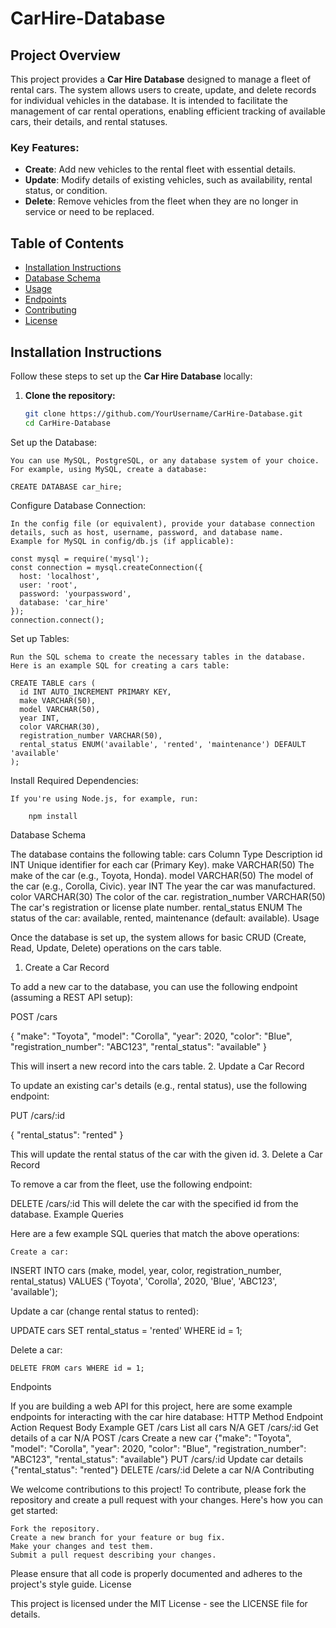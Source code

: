 # CarHire-Database

## Project Overview

This project provides a **Car Hire Database** designed to manage a fleet of rental cars. The system allows users to create, update, and delete records for individual vehicles in the database. It is intended to facilitate the management of car rental operations, enabling efficient tracking of available cars, their details, and rental statuses.

### Key Features:
- **Create**: Add new vehicles to the rental fleet with essential details.
- **Update**: Modify details of existing vehicles, such as availability, rental status, or condition.
- **Delete**: Remove vehicles from the fleet when they are no longer in service or need to be replaced.

## Table of Contents
- [Installation Instructions](#installation-instructions)
- [Database Schema](#database-schema)
- [Usage](#usage)
- [Endpoints](#endpoints)
- [Contributing](#contributing)
- [License](#license)

## Installation Instructions

Follow these steps to set up the **Car Hire Database** locally:

1. **Clone the repository:**
   ```bash
   git clone https://github.com/YourUsername/CarHire-Database.git
   cd CarHire-Database
Set up the Database:

    You can use MySQL, PostgreSQL, or any database system of your choice.
    For example, using MySQL, create a database:

    CREATE DATABASE car_hire;

Configure Database Connection:

    In the config file (or equivalent), provide your database connection details, such as host, username, password, and database name.
    Example for MySQL in config/db.js (if applicable):

    const mysql = require('mysql');
    const connection = mysql.createConnection({
      host: 'localhost',
      user: 'root',
      password: 'yourpassword',
      database: 'car_hire'
    });
    connection.connect();

Set up Tables:

    Run the SQL schema to create the necessary tables in the database. Here is an example SQL for creating a cars table:

    CREATE TABLE cars (
      id INT AUTO_INCREMENT PRIMARY KEY,
      make VARCHAR(50),
      model VARCHAR(50),
      year INT,
      color VARCHAR(30),
      registration_number VARCHAR(50),
      rental_status ENUM('available', 'rented', 'maintenance') DEFAULT 'available'
    );

Install Required Dependencies:

    If you're using Node.js, for example, run:

        npm install

Database Schema

The database contains the following table:
cars
Column	Type	Description
id	INT	Unique identifier for each car (Primary Key).
make	VARCHAR(50)	The make of the car (e.g., Toyota, Honda).
model	VARCHAR(50)	The model of the car (e.g., Corolla, Civic).
year	INT	The year the car was manufactured.
color	VARCHAR(30)	The color of the car.
registration_number	VARCHAR(50)	The car's registration or license plate number.
rental_status	ENUM	The status of the car: available, rented, maintenance (default: available).
Usage

Once the database is set up, the system allows for basic CRUD (Create, Read, Update, Delete) operations on the cars table.
1. Create a Car Record

To add a new car to the database, you can use the following endpoint (assuming a REST API setup):

POST /cars

{
  "make": "Toyota",
  "model": "Corolla",
  "year": 2020,
  "color": "Blue",
  "registration_number": "ABC123",
  "rental_status": "available"
}

This will insert a new record into the cars table.
2. Update a Car Record

To update an existing car's details (e.g., rental status), use the following endpoint:

PUT /cars/:id

{
  "rental_status": "rented"
}

This will update the rental status of the car with the given id.
3. Delete a Car Record

To remove a car from the fleet, use the following endpoint:

DELETE /cars/:id This will delete the car with the specified id from the database.
Example Queries

Here are a few example SQL queries that match the above operations:

    Create a car:

INSERT INTO cars (make, model, year, color, registration_number, rental_status)
VALUES ('Toyota', 'Corolla', 2020, 'Blue', 'ABC123', 'available');

Update a car (change rental status to rented):

UPDATE cars
SET rental_status = 'rented'
WHERE id = 1;

Delete a car:

    DELETE FROM cars WHERE id = 1;

Endpoints

If you are building a web API for this project, here are some example endpoints for interacting with the car hire database:
HTTP Method	Endpoint	Action	Request Body Example
GET	/cars	List all cars	N/A
GET	/cars/:id	Get details of a car	N/A
POST	/cars	Create a new car	{"make": "Toyota", "model": "Corolla", "year": 2020, "color": "Blue", "registration_number": "ABC123", "rental_status": "available"}
PUT	/cars/:id	Update car details	{"rental_status": "rented"}
DELETE	/cars/:id	Delete a car	N/A
Contributing

We welcome contributions to this project! To contribute, please fork the repository and create a pull request with your changes. Here's how you can get started:

    Fork the repository.
    Create a new branch for your feature or bug fix.
    Make your changes and test them.
    Submit a pull request describing your changes.

Please ensure that all code is properly documented and adheres to the project's style guide.
License

This project is licensed under the MIT License - see the LICENSE file for details.
